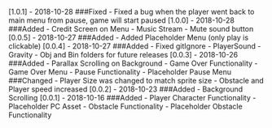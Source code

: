 [1.0.1] - 2018-10-28
###Fixed
	- Fixed a bug when the player went back to main menu from pause, game will start paused
[1.0.0] - 2018-10-28
###Added
	- Credit Screen on Menu
	- Music Stream
	- Mute sound button
[0.0.5] - 2018-10-27
###Added
	- Added Placeholder Menu (only play is clickable)
[0.0.4] - 2018-10-27
###Added
	- Fixed gitIgnore
	- PlayerSound
	- Gravity
	- Obj and Bin folders for future releases
[0.0.3] - 2018-10-26
###Added
	- Parallax Scrolling on Background
	- Game Over Functionality
	- Game Over Menu
	- Pause Functionality
	- Placeholder Pause Menu
###Changed
	- Player Size was changed to match sprite size
	- Obstacle and Player speed increased
[0.0.2] - 2018-10-23
###Added
	- Background Scrolling
[0.0.1] - 2018-10-16
###Added
	- Player Character Functionality
	- Placeholder PC Asset
	- Obstacle Functionality
	- Placeholder Obstacle Functionality


